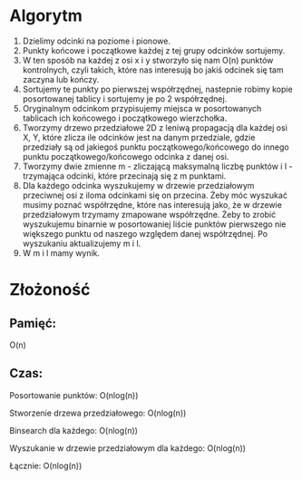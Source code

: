 # Algorytm

1. Dzielimy odcinki na poziome i pionowe.
1. Punkty końcowe i początkowe każdej z tej grupy odcinków sortujemy.
1. W ten sposób na każdej z osi x i y stworzyło się nam O(n) punktów kontrolnych, czyli takich, które nas interesują bo jakiś odcinek się tam zaczyna lub kończy.
1. Sortujemy te punkty po pierwszej współrzędnej, nastepnie robimy kopie posortowanej tablicy i sortujemy je po 2 współrzędnej.
1. Oryginalnym odcinkom przypisujemy miejsca w posortowanych tablicach ich końcowego i początkowego wierzchołka.
1. Tworzymy drzewo przedziałowe 2D z leniwą propagacją dla każdej osi X, Y, które zlicza ile odcinków jest na danym przedziale, gdzie przedziały są od jakiegoś punktu początkowego/końcowego do innego punktu początkowego/końcowego odcinka z danej osi.
1. Tworzymy dwie zmienne m - zliczającą maksymalną liczbę punktów i l - trzymająca odcinki, które przecinają się z m punktami.
1. Dla każdego odcinka wyszukujemy w drzewie przedziałowym przeciwnej osi z iloma odcinkami się on przecina. Żeby móc wyszukać musimy poznać współrzędne, które nas interesują jako, że w drzewie przedziałowym trzymamy zmapowane współrzędne. Żeby to zrobić wyszukujemu binarnie w posortowaniej liście punktów pierwszego nie większego punktu od naszego względem danej współrzędnej. Po wyszukaniu aktualizujemy m i l.
1. W m i l mamy wynik.

# Złożoność

## Pamięć:

O(n)

## Czas:

Posortowanie punktów: O(nlog(n))

Stworzenie drzewa przedziałowego: O(nlog(n))

Binsearch dla każdego: O(nlog(n))

Wyszukanie w drzewie przedziałowym dla każdego: O(nlog(n))

Łącznie: O(nlog(n))
